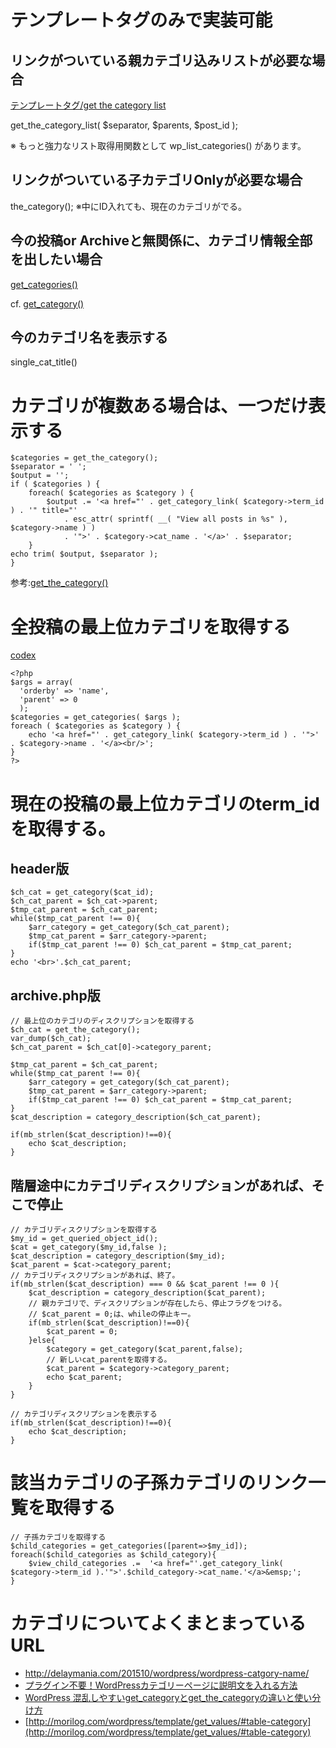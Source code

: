 # テンプレートタグのみで実装可能
## リンクがついている親カテゴリ込みリストが必要な場合
[テンプレートタグ/get the category list](https://wpdocs.osdn.jp/%E3%83%86%E3%83%B3%E3%83%97%E3%83%AC%E3%83%BC%E3%83%88%E3%82%BF%E3%82%B0/get_the_category_list)

get_the_category_list( $separator, $parents, $post_id );

※ もっと強力なリスト取得用関数として wp_list_categories() があります。

## リンクがついている子カテゴリOnlyが必要な場合
the_category();
※中にID入れても、現在のカテゴリがでる。

## 今の投稿or Archiveと無関係に、カテゴリ情報全部を出したい場合
[get_categories()](https://wpdocs.osdn.jp/%E9%96%A2%E6%95%B0%E3%83%AA%E3%83%95%E3%82%A1%E3%83%AC%E3%83%B3%E3%82%B9/get_categories#.E3.83.89.E3.83.AD.E3.83.83.E3.83.97.E3.83.80.E3.82.A6.E3.83.B3.E3.83.9C.E3.83.83.E3.82.AF.E3.82.B9)

cf. [get_category()](https://wpdocs.osdn.jp/%E9%96%A2%E6%95%B0%E3%83%AA%E3%83%95%E3%82%A1%E3%83%AC%E3%83%B3%E3%82%B9/get_category)

## 今のカテゴリ名を表示する
single_cat_title()

# カテゴリが複数ある場合は、一つだけ表示する
```
$categories = get_the_category();
$separator = ' ';
$output = '';
if ( $categories ) {
	foreach( $categories as $category ) {
		$output .= '<a href="' . get_category_link( $category->term_id ) . '" title="' 
			. esc_attr( sprintf( __( "View all posts in %s" ), $category->name ) ) 
			. '">' . $category->cat_name . '</a>' . $separator;
	}
echo trim( $output, $separator );
}
```

参考:[get_the_category()](https://wpdocs.osdn.jp/%E3%83%86%E3%83%B3%E3%83%97%E3%83%AC%E3%83%BC%E3%83%88%E3%82%BF%E3%82%B0/get_the_category)

# 全投稿の最上位カテゴリを取得する
[codex](https://wpdocs.osdn.jp/%E9%96%A2%E6%95%B0%E3%83%AA%E3%83%95%E3%82%A1%E3%83%AC%E3%83%B3%E3%82%B9/get_categories#.E6.9C.80.E4.B8.8A.E4.BD.8D.E3.81.AE.E3.82.AB.E3.83.86.E3.82.B4.E3.83.AA.E3.83.BC.E3.81.AE.E3.81.BF.E3.82.92.E5.8F.96.E5.BE.97.E3.81.99.E3.82.8B)
```
<?php
$args = array(
  'orderby' => 'name',
  'parent' => 0
  );
$categories = get_categories( $args );
foreach ( $categories as $category ) {
	echo '<a href="' . get_category_link( $category->term_id ) . '">' . $category->name . '</a><br/>';
}
?>
```


# 現在の投稿の最上位カテゴリのterm_idを取得する。
## header版

```
$ch_cat = get_category($cat_id);
$ch_cat_parent = $ch_cat->parent;
$tmp_cat_parent = $ch_cat_parent;
while($tmp_cat_parent !== 0){
    $arr_category = get_category($ch_cat_parent);
    $tmp_cat_parent = $arr_category->parent;
    if($tmp_cat_parent !== 0) $ch_cat_parent = $tmp_cat_parent;
}
echo '<br>'.$ch_cat_parent;
```

## archive.php版

```
// 最上位のカテゴリのディスクリプションを取得する 
$ch_cat = get_the_category();
var_dump($ch_cat);
$ch_cat_parent = $ch_cat[0]->category_parent;

$tmp_cat_parent = $ch_cat_parent;
while($tmp_cat_parent !== 0){
	$arr_category = get_category($ch_cat_parent);
	$tmp_cat_parent = $arr_category->parent;
	if($tmp_cat_parent !== 0) $ch_cat_parent = $tmp_cat_parent;
}
$cat_description = category_description($ch_cat_parent);

if(mb_strlen($cat_description)!==0){
	echo $cat_description;
}
```

## 階層途中にカテゴリディスクリプションがあれば、そこで停止


```
// カテゴリディスクリプションを取得する 
$my_id = get_queried_object_id();
$cat = get_category($my_id,false ); 
$cat_description = category_description($my_id);
$cat_parent = $cat->category_parent;
// カテゴリディスクリプションがあれば、終了。
if(mb_strlen($cat_description) === 0 && $cat_parent !== 0 ){
	$cat_description = category_description($cat_parent);
	// 親カテゴリで、ディスクリプションが存在したら、停止フラグをつける。
	// $cat_parent = 0;は、whileの停止キー。
	if(mb_strlen($cat_description)!==0){
		$cat_parent = 0;
	}else{
		$category = get_category($cat_parent,false);
		// 新しいcat_parentを取得する。
		$cat_parent = $category->category_parent;
		echo $cat_parent;
	}
}

// カテゴリディスクリプションを表示する
if(mb_strlen($cat_description)!==0){
	echo $cat_description;
}
```

# 該当カテゴリの子孫カテゴリのリンク一覧を取得する
```
// 子孫カテゴリを取得する
$child_categories = get_categories([parent=>$my_id]);
foreach($child_categories as $child_category){
	$view_child_categories .=  '<a href="'.get_category_link( $category->term_id ).'">'.$child_category->cat_name.'</a>&emsp;';
}
```


# カテゴリについてよくまとまっているURL
* http://delaymania.com/201510/wordpress/wordpress-catgory-name/
* [プラグイン不要！WordPressカテゴリーページに説明文を入れる方法](https://naifix.com/category-customize/)
* [WordPress 混乱しやすいget_categoryとget_the_categoryの違いと使い分け方](http://www.kerenor.jp/get-category-and-get-the-category/)
* [http://morilog.com/wordpress/template/get_values/#table-category](http://morilog.com/wordpress/template/get_values/#table-category)
